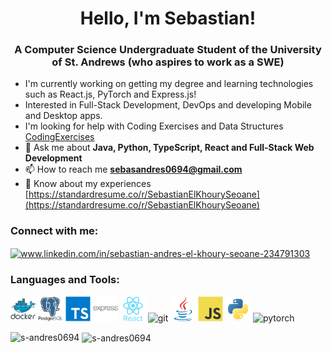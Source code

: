 <h1 align="center">Hello, I'm Sebastian!</h1>
<h3 align="center">A Computer Science Undergraduate Student of the University of St. Andrews (who aspires to work as a SWE)</h3>

- I'm currently working on getting my degree and learning technologies such as React.js, PyTorch and Express.js!
- Interested in Full-Stack Development, DevOps and developing Mobile and Desktop apps.
- I'm looking for help with Coding Exercises and Data Structures [CodingExercises](https://github.com/S-andres0694/CodingExercises)
- 💬 Ask me about **Java, Python, TypeScript, React and Full-Stack Web Development**
- 📫 How to reach me **sebasandres0694@gmail.com**
- 📄 Know about my experiences [https://standardresume.co/r/SebastianElKhourySeoane](https://standardresume.co/r/SebastianElKhourySeoane)

<h3 align="left">Connect with me:</h3>
<p align="left">
<a href="https://www.linkedin.com/in/sebastian-el-khoury-seoane-234791303/" target="blank"><img align="center" src="https://raw.githubusercontent.com/rahuldkjain/github-profile-readme-generator/master/src/images/icons/Social/linked-in-alt.svg" alt="www.linkedin.com/in/sebastian-andres-el-khoury-seoane-234791303" height="30" width="40" /></a>
</p>
<h3 align="left">Languages and Tools:</h3>
<p align="left"> 
  <img src="https://raw.githubusercontent.com/devicons/devicon/master/icons/docker/docker-original-wordmark.svg" alt="docker" width="40" height="40"/>
  <img src="https://raw.githubusercontent.com/devicons/devicon/master/icons/postgresql/postgresql-original-wordmark.svg" alt="postgresql" width="40" height="40"/>
  <img src="https://raw.githubusercontent.com/devicons/devicon/master/icons/typescript/typescript-original.svg" alt="typescript" width="40" height="40"/>
  <img src="https://raw.githubusercontent.com/devicons/devicon/master/icons/express/express-original-wordmark.svg" alt="express" width="40" height="40"/>
  <img src="https://raw.githubusercontent.com/devicons/devicon/master/icons/react/react-original-wordmark.svg" alt="react" width="40" height="40"/>
  <img src="https://www.vectorlogo.zone/logos/git-scm/git-scm-icon.svg" alt="git" width="40" height="40"/>
  <img src="https://raw.githubusercontent.com/devicons/devicon/master/icons/java/java-original.svg" alt="java" width="40" height="40"/>
  <img src="https://raw.githubusercontent.com/devicons/devicon/master/icons/javascript/javascript-original.svg" alt="javascript" width="40" height="40"/>
  <img src="https://raw.githubusercontent.com/devicons/devicon/master/icons/python/python-original.svg" alt="python" width="40" height="40"/>
<img src="https://www.vectorlogo.zone/logos/pytorch/pytorch-icon.svg" alt="pytorch" width="40" height="40"/>
</p>
<p><img align="left" src="https://github-readme-stats.vercel.app/api/top-langs?username=s-andres0694&show_icons=true&locale=en&layout=compact&theme=dark" alt="s-andres0694" /></p>
<p>&nbsp;<img align="center" src="https://github-readme-stats.vercel.app/api?username=s-andres0694&show_icons=true&locale=en&theme=dark" alt="s-andres0694" /></p>
